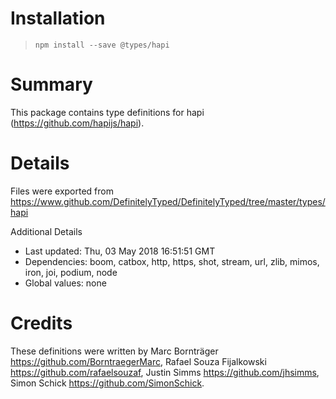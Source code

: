 # Installation
> `npm install --save @types/hapi`

# Summary
This package contains type definitions for hapi (https://github.com/hapijs/hapi).

# Details
Files were exported from https://www.github.com/DefinitelyTyped/DefinitelyTyped/tree/master/types/hapi

Additional Details
 * Last updated: Thu, 03 May 2018 16:51:51 GMT
 * Dependencies: boom, catbox, http, https, shot, stream, url, zlib, mimos, iron, joi, podium, node
 * Global values: none

# Credits
These definitions were written by Marc Bornträger <https://github.com/BorntraegerMarc>, Rafael Souza Fijalkowski <https://github.com/rafaelsouzaf>, Justin Simms <https://github.com/jhsimms>, Simon Schick <https://github.com/SimonSchick>.
